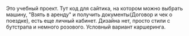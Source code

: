 Это учебный проект. Тут код для сайтика, на котором можно выбрать машину, "Взять в аренду" и получить документы(Договор и чек о поездке),
есть еще личный кабинет. Дизайна нет, просто стили с бутстрапа и немного розового. Условный вариант каршеринга.
